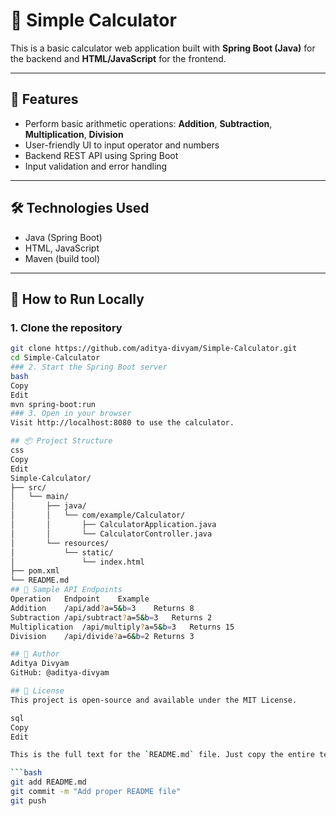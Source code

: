 # 🧮 Simple Calculator

This is a basic calculator web application built with **Spring Boot (Java)** for the backend and **HTML/JavaScript** for the frontend.

---

## 🚀 Features

- Perform basic arithmetic operations: **Addition**, **Subtraction**, **Multiplication**, **Division**
- User-friendly UI to input operator and numbers
- Backend REST API using Spring Boot
- Input validation and error handling

---

## 🛠️ Technologies Used

- Java (Spring Boot)
- HTML, JavaScript
- Maven (build tool)

---

## 🧪 How to Run Locally

### 1. Clone the repository
```bash
git clone https://github.com/aditya-divyam/Simple-Calculator.git
cd Simple-Calculator
### 2. Start the Spring Boot server
bash
Copy
Edit
mvn spring-boot:run
### 3. Open in your browser
Visit http://localhost:8080 to use the calculator.

## 📦 Project Structure
css
Copy
Edit
Simple-Calculator/
├── src/
│   └── main/
│       ├── java/
│       │   └── com/example/Calculator/
│       │       ├── CalculatorApplication.java
│       │       └── CalculatorController.java
│       └── resources/
│           └── static/
│               └── index.html
├── pom.xml
└── README.md
## 🔁 Sample API Endpoints
Operation	Endpoint	Example
Addition	/api/add?a=5&b=3	Returns 8
Subtraction	/api/subtract?a=5&b=3	Returns 2
Multiplication	/api/multiply?a=5&b=3	Returns 15
Division	/api/divide?a=6&b=2	Returns 3

## 👤 Author
Aditya Divyam
GitHub: @aditya-divyam

## 📄 License
This project is open-source and available under the MIT License.

sql
Copy
Edit

This is the full text for the `README.md` file. Just copy the entire text and paste it into your `README.md` file in your project. Once done, commit and push it to GitHub:

```bash
git add README.md
git commit -m "Add proper README file"
git push
